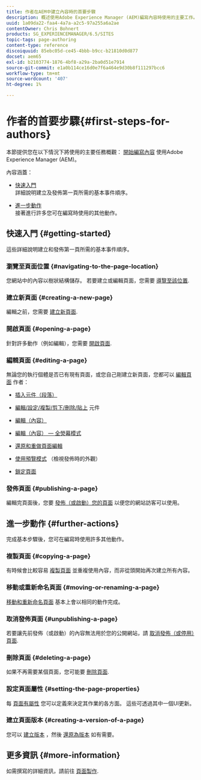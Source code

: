 ```yaml
---
title: 作者在AEM中建立內容時的首要步驟
description: 概述使用Adobe Experience Manager (AEM)編寫內容時使用的主要工作。
uuid: 1a09da22-faa4-4a7a-a2c5-97a255a6a2ae
contentOwner: Chris Bohnert
products: SG_EXPERIENCEMANAGER/6.5/SITES
topic-tags: page-authoring
content-type: reference
discoiquuid: 85ebc05d-ce45-4bbb-b9cc-b21810d0d877
docset: aem65
exl-id: b2103774-1876-4bf8-a29a-2ba0d51e7914
source-git-commit: e1a0b114ce16d0e7f6a464e9d30b8f111297bcc6
workflow-type: tm+mt
source-wordcount: '407'
ht-degree: 1%

---
```


# 作者的首要步驟{#first-steps-for-authors}

本節提供您在以下情況下將使用的主要任務概觀： [開始編寫內容](/help/sites-authoring/author.md#concept-of-authoring-and-publishing) 使用Adobe Experience Manager (AEM)。

內容涵蓋：

* [快速入門](#getting-started)\
   詳細說明建立及發佈第一頁所需的基本事件順序。

* [進一步動作](#further-actions)\
   接著進行許多您可在編寫時使用的其他動作。

## 快速入門 {#getting-started}

這些詳細說明建立和發佈第一頁所需的基本事件順序。

### 瀏覽至頁面位置 {#navigating-to-the-page-location}

您網站中的內容以樹狀結構儲存。 若要建立或編輯頁面，您需要 [導覽至該位置](/help/sites-authoring/basic-handling.md#viewing-and-selecting-resources).

### 建立新頁面 {#creating-a-new-page}

編輯之前，您需要 [建立新頁面](/help/sites-authoring/managing-pages.md#creating-a-new-page).

### 開啟頁面 {#opening-a-page}

針對許多動作（例如編輯），您需要 [開啟頁面](/help/sites-authoring/managing-pages.md#opening-a-page-for-editing).

### 編輯頁面 {#editing-a-page}

無論您的執行個體是否已有現有頁面，或您自己剛建立新頁面，您都可以 [編輯頁面](/help/sites-authoring/editing-content.md) 作者：

* [插入元件（段落）](/help/sites-authoring/editing-content.md#inserting-a-component)
* [編輯/設定/複製/剪下/刪除/貼上](/help/sites-authoring/editing-content.md#edit-configure-copy-cut-delete-paste) 元件
* [編輯（內容）](/help/sites-authoring/editing-content.md#edit-content)
* [編輯（內容） — 全熒幕模式](/help/sites-authoring/editing-content.md#edit-content-full-screen-mode)

* [還原和重做頁面編輯](/help/sites-authoring/editing-content.md#undoing-and-redoing-page-edits)
* [使用預覽模式](/help/sites-authoring/editing-content.md#preview-mode) （檢視發佈時的外觀）
* [鎖定頁面](/help/sites-authoring/editing-content.md#locking-a-page)

### 發佈頁面 {#publishing-a-page}

編輯完頁面後，您要 [發佈（或啟動）您的頁面](/help/sites-authoring/publishing-pages.md#main-pars-title-10) 以便您的網站訪客可以使用。

## 進一步動作 {#further-actions}

完成基本步驟後，您可在編寫時使用許多其他動作。

### 複製頁面 {#copying-a-page}

有時候會比較容易 [複製頁面](/help/sites-authoring/managing-pages.md#copying-and-pasting-a-page) 並重複使用內容，而非從頭開始再次建立所有內容。

### 移動或重新命名頁面 {#moving-or-renaming-a-page}

[移動和重新命名頁面](/help/sites-authoring/managing-pages.md#moving-or-renaming-a-page) 基本上會以相同的動作完成。

### 取消發佈頁面 {#unpublishing-a-page}

若要讓先前發佈（或啟動）的內容無法用於您的公開網站，請 [取消發佈（或停用）頁面](/help/sites-authoring/publishing-pages.md#main-pars-title-5).

### 刪除頁面 {#deleting-a-page}

如果不再需要某個頁面，您可能要 [刪除頁面](/help/sites-authoring/managing-pages.md#deleting-a-page).

### 設定頁面屬性 {#setting-the-page-properties}

每 [頁面有屬性](/help/sites-authoring/editing-page-properties.md) 您可以定義來決定其作業的各方面。 這些可透過其中一個UI更新。

### 建立頁面版本 {#creating-a-version-of-a-page}

您可以 [建立版本](/help/sites-authoring/working-with-page-versions.md#creating-a-new-version) ，然後 [還原為版本](/help/sites-authoring/working-with-page-versions.md#reverting-to-a-page-version) 如有需要。

## 更多資訊 {#more-information}

如需撰寫的詳細資訊，請前往 [頁面製作](/help/sites-authoring/page-authoring.md).
